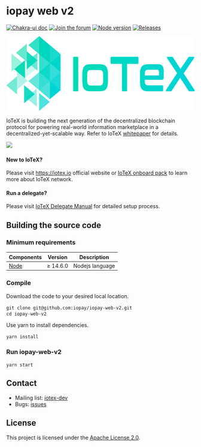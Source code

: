 # iopay web v2


[![Chakra-ui doc](https://img.shields.io/badge/ChakraUI-GithubDoc-blue)](https://github.com/chakra-ui/chakra-ui)
[![Join the forum](https://img.shields.io/badge/Discuss-IoTeX%20Community-blue)](https://community.iotex.io/c/research-development/protocol)
[![Node version](https://img.shields.io/badge/node-14.6.0-blue.svg)](https://github.com/nodejs/node)
[![Releases](https://img.shields.io/github/release/iopay/web-iopay-v2/all.svg?style=flat-square)](https://github.com/iopay/web-iopay-v2/releases)


<a href="https://iotex.io/"><img src="public/images/IoTeX.png" height="200px"/></a>


IoTeX is building the next generation of the decentralized blockchain protocol for powering real-world information marketplace in a decentralized-yet-scalable way. Refer to IoTeX [whitepaper](https://iotex.io/research/) for details.

<a href="https://iotex.io/devdiscord" target="_blank">
  <img src="https://github.com/iotexproject/halogrants/blob/880eea4af074b082a75608c7376bd7a8eaa1ac21/img/btn-discord.svg" height="36px">
</a>

#### New to IoTeX?

Please visit https://iotex.io official website or [IoTeX onboard pack](https://onboard.iotex.io/) to learn more about IoTeX network.

#### Run a delegate?

Please visit [IoTeX Delegate Manual](https://github.com/iotexproject/iotex-bootstrap) for detailed setup process.

## Building the source code

### Minimum requirements

| Components | Version | Description |
|----------|-------------|-------------|
| [Node](https://nodejs.org/) | &ge; 14.6.0 | Nodejs language |


### Compile

Download the code to your desired local location.
```
git clone git@github.com:iopay/iopay-web-v2.git
cd iopay-web-v2
```

Use yarn to install dependencies. 
```
yarn install
```

### Run iopay-web-v2

```
yarn start
```


## Contact

- Mailing list: [iotex-dev](iotex-dev@iotex.io)
- Bugs: [issues](https://github.com/iopay/iopay-web-v2/issues)


## License
This project is licensed under the [Apache License 2.0](LICENSE).
